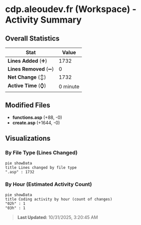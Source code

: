 # cdp.aleoudev.fr (Workspace) - Activity Summary 

## Overall Statistics

| Stat                   | Value                                                             |
| ---------------------- | ----------------------------------------------------------------- |
| **Lines Added** (➕)   | 1732                                          |
| **Lines Removed** (➖) | 0                                        |
| **Net Change** (↕)    | 1732                |
| **Active Time** (⌚)   | 0 minute |


## Modified Files
- **functions.asp** (+88, -0)
- **create.asp** (+1644, -0)

## Visualizations

### By File Type (Lines Changed)

```mermaid
pie showData
title Lines changed by file type
".asp" : 1732
```

### By Hour (Estimated Activity Count)

```mermaid
pie showData
title Coding activity by hour (count of changes)
"02h" : 1
"03h" : 1
```


> **Last Updated:** 10/31/2025, 3:20:45 AM